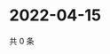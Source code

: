 # 2022-04-15

共 0 条

<!-- BEGIN WEIBO -->
<!-- 最后更新时间 Fri Apr 15 2022 15:12:55 GMT+0800 (China Standard Time) -->

<!-- END WEIBO -->
